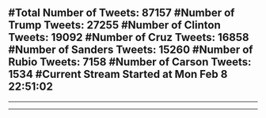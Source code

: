 #Total Number of Tweets: 87157 
#Number of Trump Tweets: 27255
#Number of Clinton Tweets: 19092
#Number of Cruz Tweets: 16858
#Number of Sanders Tweets: 15260
#Number of Rubio Tweets: 7158
#Number of Carson Tweets: 1534
#Current Stream Started at Mon Feb  8 22:51:02
---
---
---
